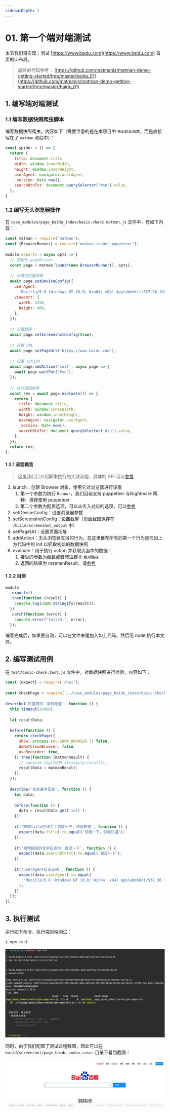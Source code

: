 ```yaml
---
sidebarDepth: 2
---
```


# 01. 第一个端对端测试

本节我们将实现：测试 [https://www.baidu.com](https://www.baidu.com) 首页的UI布局。

> 最终的代码参考： [https://github.com/matmanjs/matman-demo-getting-started/tree/master/baidu_01](https://github.com/matmanjs/matman-demo-getting-started/tree/master/baidu_01)

## 1. 编写端对端测试

### 1.1 编写数据快照爬虫脚本

编写数据快照爬虫，内容如下（需要注意的是在本项目中 `未出现此函数`，而是直接写在了 `matman` 流程中）：

```js
const spider = () => {
  return {
    title: document.title,
    width: window.innerWidth,
    height: window.innerHeight,
    userAgent: navigator.userAgent,
    _version: Date.now(),
    searchBtnTxt: document.querySelector("#su").value,
  };
}
```

### 1.2 编写无头浏览器操作

在 `case_modules/page_baidu_index/basic-check.matman.js` 文件中，有如下内容：

```javascript
const matman = require('matman');
const {BrowserRunner} = require('matman-runner-puppeteer');

module.exports = async opts => {
  // 初始化 pageDriver
  const page = matman.launch(new BrowserRunner(), opts);

  // 设置浏览器参数
  await page.setDeviceConfig({
    userAgent:
      'Mozilla/5.0 (Windows NT 10.0; Win64; x64) AppleWebKit/537.36 (KHTML, like Gecko) Chrome/62.0.3202.75 Safari/537.36 mycustomua',
    viewport: {
      width: 1250,
      height: 400,
    },
  });

  // 设置截屏
  await page.setScreenshotConfig(true);

  // 设置 URL
  await page.setPageUrl('https://www.baidu.com');

  // 设置 action
  await page.addAction('init', async page => {
    await page.waitFor('#su');
  });

  // 执行返回结果
  const res = await page.evaluate(() => {
    return {
      title: document.title,
      width: window.innerWidth,
      height: window.innerHeight,
      userAgent: navigator.userAgent,
      _version: Date.now(),
      searchBtnTxt: document.querySelector('#su').value,
    };
  });
  return res;
};
```

#### 1.2.1 流程概览

> 这里我们只介绍脚本执行的大致流程，具体的 API 可以[参考](../../api)

1. launch：创建 Browser 对象，使用它对浏览器进行设置
   1. 第一个参数为执行 `Runner`，我们目前支持 puppeteer 与Nightmare 两种，推荐使用 puppeteer
   2. 第二个参数为配置选项，可以从传入对应的选项，可以[参考](../../api/matman)
2. setDeviceConfig：设置浏览器参数
3. setScreenshotConfig：设置截屏（页面截图保存在 `/build/screenshot_output` 中）
4. setPageUrl：设置页面地址
5. addAction：无头浏览器支持的行为，在这里推荐所有的第一个行为是形如上方代码中的 init 以抓取初始的数据快照
6. evaluate：用于执行 action 并获取页面中的数据：
   1. 接受的参数为函数或者爬虫脚本 `绝对路径`
   2. 返回的结果为 matmanResult，请[参考](../../api/matman-result)

#### 1.2.2 自测

```js
module
  .exports()
  .then(function (result) {
    console.log(JSON.stringify(result));
  })
  .catch(function (error) {
    console.error("failed:", error);
  });
```

编写完成后，如果要自测，可以在文件末尾加入如上代码，然后用 node 执行本文件。


## 2. 编写测试用例

在  `test/basic-check.test.js` 文件中，对数据快照进行检验，内容如下：

```js
const {expect} = require('chai');

const checkPage = require('../case_modules/page_baidu_index/basic-check.matman');

describe('百度首页：常规检查', function () {
  this.timeout(30000);

  let resultData;

  before(function () {
    return checkPage({
      show: process.env.SHOW_BROWSER || false,
      doNotCloseBrowser: false,
      useRecorder: true,
    }).then(function (matmanResult) {
      // console.log(JSON.stringify(result));
      resultData = matmanResult;
    });
  });

  describe('检查基本信息', function () {
    let data;

    before(function () {
      data = resultData.get('init');
    });

    it('网站title应该为：百度一下，你就知道', function () {
      expect(data.title).to.equal('百度一下，你就知道');
    });

    it('搜索按钮的文字应该为：百度一下', function () {
      expect(data.searchBtnTxt).to.equal('百度一下');
    });

    it('userAgent应该正确', function () {
      expect(data.userAgent).to.equal(
        'Mozilla/5.0 (Windows NT 10.0; Win64; x64) AppleWebKit/537.36 (KHTML, like Gecko) Chrome/62.0.3202.75 Safari/537.36 mycustomua',
      );
    });
  });
});
```

## 3. 执行测试

运行如下命令，执行端对端测试：

```bash
$ npm test
```

![](./img/baidu_01_02.jpg)

同时，由于我们配置了测试过程截图，因此可以在 `build/screenshot/page_baidu_index_cases` 目录下看到截图：

![](./img/baidu_01_basic-check_1.jpg)